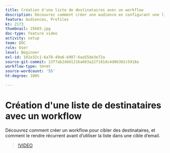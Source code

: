 ```yaml
---
title: Création d'une liste de destinataires avec un workflow
description: Découvrez comment créer une audience en configurant une liste de destinataires à partir de l'Explorateur.
feature: Audiences, Profiles
kt: 2173
thumbnail: 25603.jpg
doc-type: feature video
activity: setup
team: DOC
role: User
level: Beginner
exl-id: 101e32c1-6a70-49a6-b987-6aa55de3e72a
source-git-commit: 13f7ab2dd41216a603a22f181dc4d06302c5918a
workflow-type: tm+mt
source-wordcount: '55'
ht-degree: 100%

---
```


# Création d&#39;une liste de destinataires avec un workflow

Découvrez comment créer un workflow pour cibler des destinataires, et comment le rendre récurrent avant d’utiliser la liste dans une cible d’email.

>[!VIDEO](https://video.tv.adobe.com/v/25603?quality=12&learn=on)
